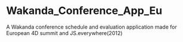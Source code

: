 Wakanda_Conference_App_Eu
=========================

A Wakanda conference schedule and evaluation application made for European 4D summit and JS.everywhere(2012)